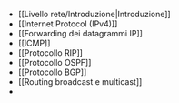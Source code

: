 - [[Livello rete/Introduzione|Introduzione]]
- [[Internet Protocol (IPv4)]]
- [[Forwarding dei datagrammi IP]]
- [[ICMP]]
- [[Protocollo RIP]]
- [[Protocollo OSPF]]
- [[Protocollo BGP]]
- [[Routing broadcast e multicast]]
- 